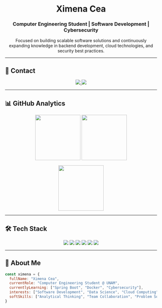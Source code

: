 <h1 align="center">Ximena Cea</h1>
<h3 align="center">Computer Engineering Student | Software Development | Cybersecurity</h3>

<p align="center">
  Focused on building scalable software solutions and continuously expanding knowledge in backend development, cloud technologies, and security best practices.
</p>

---

## 🔗 Contact

<p align="center">
  <a href="[https://www.linkedin.com/in/tu-linkedin](https://www.linkedin.com/in/neli-ximena-celis-alonso-9908312a1?utm_source=share&utm_campaign=share_via&utm_content=profile&utm_medium=ios_app&fbclid=IwY2xjawL7oeZleHRuA2FlbQIxMABicmlkETE5ZEkxbG56eWRuOVRON2JsAR6KcqUjej-E94pwstPKB6UeCPywZwoO2yfiQpiN5wj0M7yGZjyv8KA1JYO4kA_aem_emJpt5XzmA6dJYNcft1mwQ)" target="_blank">
    <img src="https://img.shields.io/badge/LinkedIn-0A66C2?style=for-the-badge&logo=linkedin&logoColor=white"/>
  </a>
  <a href="mailto:ncelis@gmail.com">
    <img src="https://img.shields.io/badge/Email-D14836?style=for-the-badge&logo=gmail&logoColor=white"/>
  </a>
</p>

---

## 📊 GitHub Analytics

<p align="center">
  <img src="https://github-readme-stats.vercel.app/api?username=Nelixao&show_icons=true&theme=tokyonight" height="150"/>
  <img src="https://github-readme-streak-stats.herokuapp.com?user=Nelixao&theme=tokyonight" height="150"/>
</p>

<p align="center">
  <img src="https://github-readme-stats.vercel.app/api/top-langs/?username=Nelixao&layout=compact&theme=tokyonight" height="150"/>
</p>

---

## 🛠 Tech Stack

<p align="center">
  <img src="https://img.shields.io/badge/Java-007396?style=for-the-badge&logo=java&logoColor=white"/>
  <img src="https://img.shields.io/badge/Spring-6DB33F?style=for-the-badge&logo=spring&logoColor=white"/>
  <img src="https://img.shields.io/badge/JavaScript-F7DF1E?style=for-the-badge&logo=javascript&logoColor=black"/>
  <img src="https://img.shields.io/badge/Docker-2496ED?style=for-the-badge&logo=docker&logoColor=white"/>
  <img src="https://img.shields.io/badge/Git-F05032?style=for-the-badge&logo=git&logoColor=white"/>
  <img src="https://img.shields.io/badge/Linux-FCC624?style=for-the-badge&logo=linux&logoColor=black"/>
</p>

---

## 👤 About Me

```js
const ximena = {
  fullName: "Ximena Cea",
  currentRole: "Computer Engineering Student @ UNAM",
  currentlyLearning: ["Spring Boot", "Docker", "Cybersecurity"],
  interests: ["Software Development", "Data Science", "Cloud Computing", "DevOps"],
  softSkills: ["Analytical Thinking", "Team Collaboration", "Problem Solving"]
}
